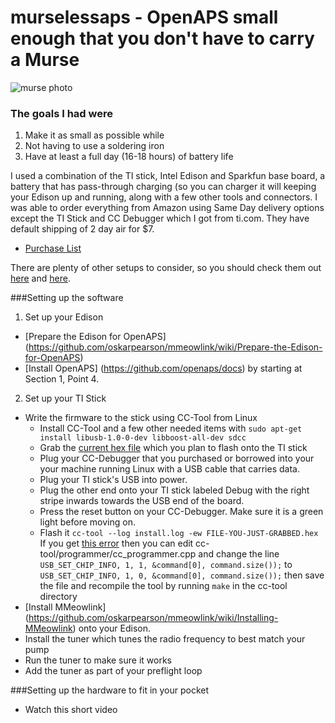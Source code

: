 # murselessaps - OpenAPS small enough that you don't have to carry a Murse

![murse photo](http://ecx.images-amazon.com/images/I/41V0l2-6V8L.jpg)

### The goals I had were
1. Make it as small as possible while
2. Not having to use a soldering iron
3. Have at least a full day (16-18 hours) of battery life

I used a combination of the TI stick, Intel Edison and Sparkfun base board, a battery that has pass-through charging (so you can charger it will keeping your Edison up and running, along with a few other tools and connectors. I was able to order everything from Amazon using Same Day delivery options except the TI Stick and CC Debugger which I got from ti.com. They have default shipping of 2 day air for $7.
* [Purchase List](http://amzn.com/w/10OD9UTHX6TTK)

There are plenty of other setups to consider, so you should check them out [here](https://github.com/oskarpearson/mmeowlink/wiki) and [here](https://github.com/openaps/docs).

###Setting up the software
1. Set up your Edison
  * [Prepare the Edison for OpenAPS] (https://github.com/oskarpearson/mmeowlink/wiki/Prepare-the-Edison-for-OpenAPS)
  * [Install OpenAPS] (https://github.com/openaps/docs) by starting at Section 1, Point 4. 
2. Set up your TI Stick
  * Write the firmware to the stick using CC-Tool from Linux
    * Install CC-Tool and a few other needed items with ```sudo apt-get install libusb-1.0-0-dev libboost-all-dev sdcc``` 
    * Grab the [current hex file]() which you plan to flash onto the TI stick
    * Plug your CC-Debugger that you purchased or borrowed into your your machine running Linux with a USB cable that carries data.
    * Plug your TI stick's USB into power.
    * Plug the other end onto your TI stick labeled Debug with the right stripe inwards towards the USB end of the board.
    * Press the reset button on your CC-Debugger. Make sure it is a green light before moving on.
    * Flash it ```cc-tool --log install.log -ew FILE-YOU-JUST-GRABBED.hex``` If you get [this error](http://sourceforge.net/p/cctool/discussion/general/thread/8f70cec7/) then you can edit cc-tool/programmer/cc_programmer.cpp and change the line ```USB_SET_CHIP_INFO, 1, 1, &command[0], command.size());``` to ```USB_SET_CHIP_INFO, 1, 0, &command[0], command.size());``` then save the file and recompile the tool by running ```make``` in the cc-tool directory
  * [Install MMeowlink] (https://github.com/oskarpearson/mmeowlink/wiki/Installing-MMeowlink) onto your Edison.
  * Install the tuner which tunes the radio frequency to best match your pump
  * Run the tuner to make sure it works
  * Add the tuner as part of your preflight loop

###Setting up the hardware to fit in your pocket
* Watch this short video

